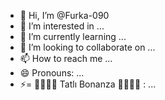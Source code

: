 - 👋 Hi, I’m @Furka-090
- 👀 I’m interested in ...
- 🌱 I’m currently learning ...
- 💞️ I’m looking to collaborate on ...
- 📫 How to reach me ...
- 😄 Pronouns: ...
- ⚡= 🍭🍭🍭🍭 Tatlı Bonanza 🍭🍭🍭🍭 : ...

<!---
Furka-090/Furka-090 is a ✨ special ✨ repository because its `README.md` (this file) appears on your GitHub profile.
You can click the Preview link to take a look at your changes.
--->
